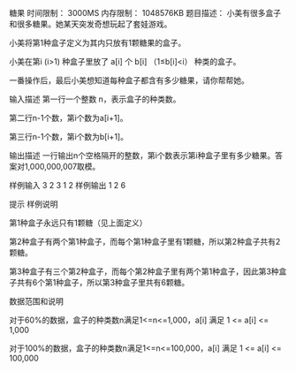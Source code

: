 糖果
时间限制： 3000MS
内存限制： 1048576KB
题目描述：
小美有很多盒子和很多糖果。她某天突发奇想玩起了套娃游戏。

小美将第1种盒子定义为其内只放有1颗糖果的盒子。

小美在第i (i>1) 种盒子里放了 a[i] 个 b[i] （1≤b[i]<i） 种类的盒子。

一番操作后，最后小美想知道每种盒子都含有多少糖果，请你帮帮她。



输入描述
第一行一个整数 n，表示盒子的种类数。

第二行n-1个数，第i个数为a[i+1]。

第三行n-1个数，第i个数为b[i+1]。

输出描述
一行输出n个空格隔开的整数，第i个数表示第i种盒子里有多少糖果。答案对1,000,000,007取模。


样例输入
3
2 3
1 2
样例输出
1 2 6

提示
样例说明

第1种盒子永远只有1颗糖（见上面定义）

第2种盒子有两个第1种盒子，而每个第1种盒子里有1颗糖，所以第2种盒子共有2颗糖。

第3种盒子有三个第2种盒子，而每个第2种盒子里有两个第1种盒子，因此第3种盒子共有6个第1种盒子，所以第3种盒子里共有6颗糖。

数据范围和说明

对于60%的数据，盒子的种类数n满足1<=n<=1,000，a[i] 满足 1 <= a[i] <= 1,000

对于100%的数据，盒子的种类数n满足1<=n<=100,000，a[i] 满足 1 <= a[i] <= 100,000